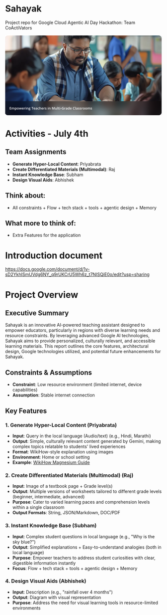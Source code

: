 # Sahayak
Project repo for Google Cloud Agentic AI Day Hackathon: Team CoActiVators

![Profile](profile.png)

# Activities - July 4th

## Team Assignments
- **Generate Hyper-Local Content**: Priyabrata
- **Create Differentiated Materials (Multimodal)**: Raj
- **Instant Knowledge Base**: Subham
- **Design Visual Aids**: Abhishek

## Think about:
- All constraints + Flow + tech stack + tools + agentic design + Memory

## What more to think of:
- Extra Features for the application

# Introduction document
https://docs.google.com/document/d/1v-sD2YkhISmUVdg6NY_q9rUKCrU5Wh6z_t7NISQiE0o/edit?usp=sharing

# Project Overview

## Executive Summary
Sahayak is an innovative AI-powered teaching assistant designed to empower educators, particularly in regions with diverse learning needs and resource constraints. By leveraging advanced Google AI technologies, Sahayak aims to provide personalized, culturally relevant, and accessible learning materials. This report outlines the core features, architectural design, Google technologies utilized, and potential future enhancements for Sahayak.

## Constraints & Assumptions
- **Constraint**: Low resource environment (limited internet, device capabilities)
- **Assumption**: Stable internet connection

## Key Features

### 1. Generate Hyper-Local Content (Priyabrata)
- **Input**: Query in the local language (Audio/text) (e.g., Hindi, Marathi)
- **Output**: Simple, culturally relevant content generated by Gemini, making complex topics relatable to students' lived experiences
- **Format**: WikiHow-style explanation using images
- **Environment**: Home or school setting
- **Example**: [WikiHow Magnesium Guide](https://www.wikihow.com/Which-Magnesium-Is-Best-for-Sleep)

### 2. Create Differentiated Materials (Multimodal) (Raj)
- **Input**: Image of a textbook page + Grade level(s)
- **Output**: Multiple versions of worksheets tailored to different grade levels (beginner, intermediate, advanced)
- **Purpose**: Cater to varied learning paces and comprehension levels within a single classroom
- **Output Formats**: String, JSON/Markdown, DOC/PDF

### 3. Instant Knowledge Base (Subham)
- **Input**: Complex student questions in local language (e.g., "Why is the sky blue?")
- **Output**: Simplified explanations + Easy-to-understand analogies (both in local language)
- **Purpose**: Empower teachers to address student curiosities with clear, digestible information instantly
- **Focus**: Flow + tech stack + tools + agentic design + Memory

### 4. Design Visual Aids (Abhishek)
- **Input**: Description (e.g., "rainfall over 4 months")
- **Output**: Diagram with visual representation
- **Purpose**: Address the need for visual learning tools in resource-limited environments
